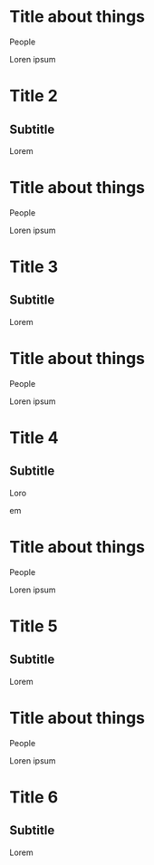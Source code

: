 # Title about things

People

Loren ipsum

# Title 2

## Subtitle


Lorem 

# Title about things

People

Loren ipsum

# Title 3

## Subtitle


Lorem 

# Title about things

People

Loren ipsum

# Title 4

## Subtitle


Loro

em 

# Title about things

People

Loren ipsum

# Title 5

## Subtitle


Lorem 

# Title about things

People

Loren ipsum

# Title 6

## Subtitle


Lorem 

